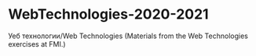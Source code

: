 # WebTechnologies-2020-2021
Уеб технологии/Web Technologies  (Materials from the Web Technologies exercises at FMI.) 
